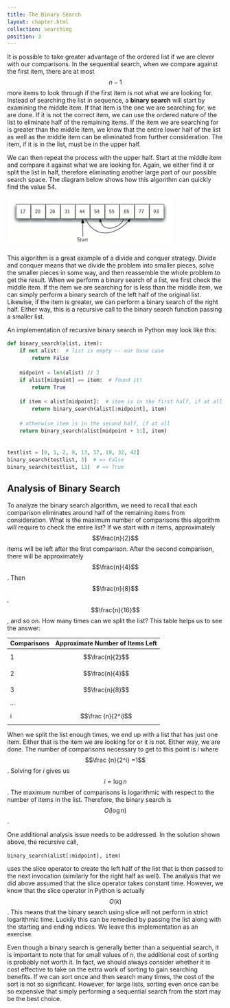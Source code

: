 ```yaml
---
title: The Binary Search
layout: chapter.html
collection: searching
position: 3
---
```


It is possible to take greater advantage of the ordered list if we are
clever with our comparisons. In the sequential search, when we compare
against the first item, there are at most $$n-1$$ more items to look
through if the first item is not what we are looking for. Instead of
searching the list in sequence, a **binary search** will start by
examining the middle item. If that item is the one we are searching for,
we are done. If it is not the correct item, we can use the ordered
nature of the list to eliminate half of the remaining items. If the item
we are searching for is greater than the middle item, we know that the
entire lower half of the list as well as the middle item can be
eliminated from further consideration. The item, if it is in the list,
must be in the upper half.

We can then repeat the process with the upper half. Start at the middle
item and compare it against what we are looking for. Again, we either
find it or split the list in half, therefore eliminating another large
part of our possible search space. The diagram below shows
how this algorithm can quickly find the value 54.

![Binary search of an ordered list of integers](figures/binary-search.png)

This algorithm is
a great example of a divide and conquer strategy. Divide and conquer
means that we divide the problem into smaller pieces, solve the smaller
pieces in some way, and then reassemble the whole problem to get the
result. When we perform a binary search of a list, we first check the
middle item. If the item we are searching for is less than the middle
item, we can simply perform a binary search of the left half of the
original list. Likewise, if the item is greater, we can perform a binary
search of the right half. Either way, this is a recursive call to the
binary search function passing a smaller list.

An implementation of recursive binary search in Python may look like this:

```python
def binary_search(alist, item):
    if not alist:  # list is empty -- our base case
        return False

    midpoint = len(alist) // 2
    if alist[midpoint] == item:  # found it!
        return True

    if item < alist[midpoint]:  # item is in the first half, if at all
        return binary_search(alist[:midpoint], item)

    # otherwise item is in the second half, if at all
    return binary_search(alist[midpoint + 1:], item)


testlist = [0, 1, 2, 8, 13, 17, 19, 32, 42]
binary_search(testlist, 3)  # => False
binary_search(testlist, 13)  # => True
```

Analysis of Binary Search
-------------------------

To analyze the binary search algorithm, we need to recall that each
comparison eliminates around half of the remaining items from
consideration. What is the maximum number of comparisons this algorithm
will require to check the entire list? If we start with *n* items, approximately
$$\frac{n}{2}$$ items will be left after the first comparison. After the
second comparison, there will be approximately $$\frac{n}{4}$$. Then
$$\frac{n}{8}$$, $$\frac{n}{16}$$, and so on. How many times can we split
the list? This table helps us to see the
answer:

Comparisons | Approximate Number of Items Left
--- | ---
1 |  $$\frac{n}{2}$$
2 |  $$\frac{n}{4}$$
3 |  $$\frac{n}{8}$$
... |
i  | $$\frac {n}{2^i}$$

When we split the list enough times, we end up with a list that has just
one item. Either that is the item we are looking for or it is not.
Either way, we are done. The number of comparisons necessary to get to
this point is *i* where $$\frac {n}{2^i} =1$$. Solving for *i* gives us
$$i=\log n$$. The maximum number of comparisons is logarithmic with
respect to the number of items in the list. Therefore, the binary search
is $$O(\log n)$$.

One additional analysis issue needs to be addressed. In the
solution shown above, the recursive call,

`binary_search(alist[:midpoint], item)`

uses the slice operator to create the left half of the list that is then
passed to the next invocation (similarly for the right half as well).
The analysis that we did above assumed that the slice operator takes
constant time. However, we know that the slice operator in Python is
actually $$O(k)$$. This means that the binary search using slice will not
perform in strict logarithmic time. Luckily this can be remedied by
passing the list along with the starting and ending indices. We
leave this implementation as an exercise.

Even though a binary search is generally better than a sequential
search, it is important to note that for small values of *n*, the
additional cost of sorting is probably not worth it. In fact, we should
always consider whether it is cost effective to take on the extra work
of sorting to gain searching benefits. If we can sort once and then
search many times, the cost of the sort is not so significant. However,
for large lists, sorting even once can be so expensive that simply
performing a sequential search from the start may be the best choice.
